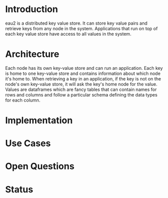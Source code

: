 # Introduction
eau2 is a distributed key value store. It can store key value pairs and retrieve keys from any node in the system. Applications that run on top of each key value store have access to all values in the system.

# Architecture
Each node has its own key-value store and can run an application. Each key is home to one key-value store and contains information about which node it's home to. When retrieving a key in an application, if the key is not on the node's own key-value store, it will ask the key's home node for the value. Values are dataframes which are fancy tables that can contain names for rows and columns and follow a particular schema defining the data types for each column.

# Implementation


# Use Cases

# Open Questions

# Status
